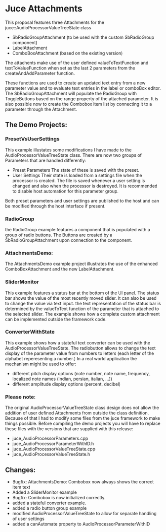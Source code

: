 # Juce Attachments

This proposal features three Attachments for the juce::AudioProcessorValueTreeState class
- SbRadioGroupAttachment (to be used with the custom SbRadioGroup component) 
- LabelAttachment
- ComboBoxAttachment (based on the existing version)

The attachents make use of the user defined valueToTextFunction and textToValueFunction when set as the last 2 parameters from the createAndAddParameter function.

These functions are used to create an updated text entry from a new parameter value and to evaluate text entries in the label or comboBox editor. The SbRadioGroupAttachment will populate the RadioGroup with ToggleButtons based on the range property of the attached parameter.
It is also possible now to create the Combobox item list by connecting it to a parameter through the Attachment.

## The Demo Projects:

### PresetVsUserSettings
This example illustates some modifications I have made to the AudioProcessorValueTreeState class.
There are now two groups of Parameters that are handled differently:
 - Preset Parameters
   The state of these is saved with the preset.
 - User Settings
   Their state is loaded from a settings file when the processor is created. The file is saved whenever a user setting is changed and also when the processor is destroyed. It is recommended to disable host automation for this parameter group.
   
 Both preset parameters and user settings are published to the host and can be modified through the host interface if present. 

### RadioGroup
the RadioGroup example features a component that is populated with a group of radio buttons. The Buttons are created by a SbRadioGroupAttachment upon connection to the component.

### AttachmentsDemo:
The AttachmentsDemo example project illustrates the use of the enhanced ComboBoxAttachment and the new LabelAttachment.

### SliderMonitor
This example features a status bar at the bottom of the UI panel. The status bar shows the value of the most recently moved slider. It can also be used to change the value via text input. the text representation of the status bar is determined by the valueToText function of the parameter that is attached to the selected slider.
The example shows how a complete custom attachment can be implemented outside the framework code. 

### ConverterWithState
This example shows how a stateful text converter can be used with the AudioProcessorValueTreeState.
The radiobutton allows to change the text display of the parameter value from numbers to letters (each letter of the alphabet reperesenting a number.)
In a real world application the mechanism might be used to offer:
- different pitch display options (note number, note name, frequency, localized note names (indian, persian, italian, ...))
- different amplitude display options (percent, decibel)

### Please note:
The original AudioProcessorValueTreeState class design does not allow the addition of user defined Attachments from outside the class definition. Because of that I had to modify some files from the juce framework to make things possible.
Before compiling the demo projects you will have to replace these files with the versions that are supplied with this release:
 - juce_AudioProcessorParameters.cpp
 - juce_AudioProcessorParameterWithID.h
 - juce_AudioProcessorValueTreeState.cpp
 - juce_AudioProcessorValueTreeState.h


## Changes:
- Bugfix: AttachmentsDemo: Combobox now always shows the correct item text 
- Added a SliderMonitor example 
- Bugfix: Combobox is now initialized correctly.
- added a stateful converter example.
- added a radio button group example
- modified AudioProcessorValueTreeState to allow for separate handling of user settings
- added a canAutomate property to AudioProcessorParameterWithID

 
